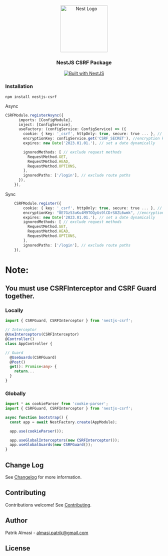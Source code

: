 <h1 align="center"></h1>

<div align="center">
  <a href="http://nestjs.com/" target="_blank">
    <img src="https://nestjs.com/img/logo_text.svg" width="150" alt="Nest Logo" />
  </a>
</div>

<h3 align="center">NestJS CSRF Package</h3>

<div align="center">
  <a href="https://nestjs.com" target="_blank">
    <img src="https://img.shields.io/badge/built%20with-NestJs-red.svg" alt="Built with NestJS">
  </a>
</div>

### Installation

```shell script
npm install nestjs-csrf
```

Async

```typescript
CSRFModule.registerAsync({
      imports: [ConfigModule],
      inject: [ConfigService],
      useFactory: (configService: ConfigService) => ({
        cookie: { key: '_csrf', httpOnly: true, secure: true ... }, // cookie options
        encryptionKey: configService.get('CSRF_SECRET'), //encryption key with lenght of 32 char
        expires: new Date('2023.01.01.'), // set a date dynamically

        ignoredMethods: [ // exclude request methods
          RequestMethod.GET,
          RequestMethod.HEAD,
          RequestMethod.OPTIONS,
        ],
        ignoredPaths: ['/login'], // exclude route paths
      }),
    }),
```

Sync

```typescript
    CSRFModule.register({
        cookie: { key: '_csrf', httpOnly: true, secure: true ... }, // cookie options
        encryptionKey: "8E7Gz53uKu4M9TOQyUs9lCDrS8ZL6wmk", //encryption key with lenght of 32 char
        expires: new Date('2023.01.01.'), // set a date dynamically
        ignoredMethods: [ // exclude request methods
          RequestMethod.GET,
          RequestMethod.HEAD,
          RequestMethod.OPTIONS,
        ],
        ignoredPaths: ['/login'], // exclude route paths
    }),
```

# Note:

## You must use CSRFInterceptor and CSRF Guard together.

### Locally

```typescript
import { CSRFGuard, CSRFInterceptor } from 'nestjs-csrf';

// Interceptor
@UseInterceptors(CSRFInterceptor)
@Controller()
class AppController {

// Guard
  @UseGuards(CSRFGuard)
  @Post()
  get(): Promise<any> {
    return...
  }
}
```

### Globally

```typescript
import * as cookieParser from 'cookie-parser';
import { CSRFGuard, CSRFInterceptor } from 'nestjs-csrf';

async function bootstrap() {
  const app = await NestFactory.create(AppModule);

  app.use(cookieParser());

  app.useGlobalInterceptors(new CSRFInterceptor());
  app.useGlobalGuards(new CSRFGuard());
}
```

## Change Log

See [Changelog](CHANGELOG.md) for more information.

## Contributing

Contributions welcome! See [Contributing](CONTRIBUTING.md).

## Author

Patrik Almasi - almasi.patrik@gmail.com

## License
